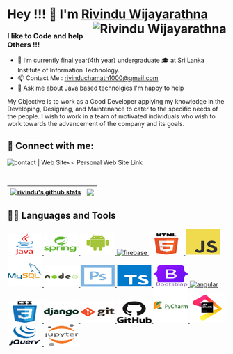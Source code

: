 # Hey  !!! 👋  I'm [Rivindu Wijayarathna][website] <img align="right" src="https://komarev.com/ghpvc/?username=rivinduchamath" alt="Rivindu Wijayarathna" /> 

### I like to Code and help Others !!!

- 🔭 I’m currently final year(4th year) undergraduate 🎓 at Sri Lanka Institute of Information Technology.
- 📫 Contact Me : rivinduchamath1000@gmail.com
- 🌱 Ask me about Java based technolgies I'm happy to help

My Objective is to work as a Good Developer applying my knowledge in the Developing, Designing, and Maintenance to cater to
the specific needs of the people. I wish to work in a team of motivated individuals who wish to work towards the
advancement of the company and its goals.

## 🤝 Connect with me:

<< Personal Web Site Link [<img align="left" alt="contact | Web Site" src="https://img.shields.io/badge/My%20-Web%20Site-green" />][website]

<br />

| <a href="https://github-readme-stats.vercel.app/api?username=rivinduchamath&show_icons=true"><img align="center" src="https://github-readme-stats.vercel.app/api?username=rivinduchamath&show_icons=true&include_all_commits=false&theme=buefy&hide_border=true" alt="rivindu's github stats" /></a> | <a href="https://github.com/rivinduchamath/rivinduchamath"><img align="center" src="https://github-readme-stats.vercel.app/api/top-langs/?username=rivinduchamath&layout=compact&theme=buefy&hide_border=true" /></a> |
| ------------- | ------------- |


## 📝‍💻 Languages and Tools


<p align="left"> <a href="https://docs.oracle.com/en/java/" target="_blank" rel="noreferrer"><img src="https://raw.githubusercontent.com/devicons/devicon/1119b9f84c0290e0f0b38982099a2bd027a48bf1/icons/java/java-original-wordmark.svg" alt="ee" width="80" height="50"/> </a><a href="https://docs.spring.io/spring-framework/docs/current/reference/html/" target="_blank" rel="noreferrer"> <img src="https://raw.githubusercontent.com/devicons/devicon/1119b9f84c0290e0f0b38982099a2bd027a48bf1/icons/spring/spring-original-wordmark.svg" alt="typescript" width="80" height="50"/> </a><a href="https://developer.android.com/docs" target="_blank" rel="noreferrer"><img src="https://raw.githubusercontent.com/devicons/devicon/master/icons/android/android-original-wordmark.svg" alt="android" width="80" height="50"/> </a><a href="https://firebase.google.com/docs" target="_blank" rel="noreferrer"> <img src="https://www.vectorlogo.zone/logos/firebase/firebase-icon.svg" alt="firebase" width="80" height="50"/> </a><a href="https://developer.mozilla.org/en-US/docs/Web/HTML" target="_blank" rel="noreferrer"> <img src="https://raw.githubusercontent.com/devicons/devicon/master/icons/html5/html5-original-wordmark.svg" alt="html5" width="80" height="50"/> </a><a href="https://devdocs.io/javascript/" target="_blank" rel="noreferrer"> <img src="https://raw.githubusercontent.com/devicons/devicon/master/icons/javascript/javascript-original.svg" alt="javascript" width="80" height="60"/> </a><a href="https://dev.mysql.com/doc/" target="_blank" rel="noreferrer"> <img src="https://raw.githubusercontent.com/devicons/devicon/master/icons/mysql/mysql-original-wordmark.svg" alt="mysql" width="80" height="70"/> </a><a href="https://nodejs.org/en/docs/" target="_blank" rel="noreferrer"> <img src="https://raw.githubusercontent.com/devicons/devicon/master/icons/nodejs/nodejs-original-wordmark.svg" alt="nodejs" width="80" height="50"/> </a><a href="https://www.photoshop.com/en" target="_blank" rel="noreferrer"> <img src="https://raw.githubusercontent.com/devicons/devicon/master/icons/photoshop/photoshop-line.svg" alt="photoshop" width="80" height="50"/> </a><a href="https://www.typescriptlang.org/docs/" target="_blank" rel="noreferrer"> <img src="https://raw.githubusercontent.com/devicons/devicon/master/icons/typescript/typescript-original.svg" alt="typescript" width="80" height="50"/> </a><a href="https://getbootstrap.com/docs/4.1/getting-started/introduction/" target="_blank" rel="noreferrer"> <img src="https://raw.githubusercontent.com/devicons/devicon/1119b9f84c0290e0f0b38982099a2bd027a48bf1/icons/bootstrap/bootstrap-original-wordmark.svg" alt="typescript" width="80" height="50"/> </a><a href="https://angular.io/docs" target="_blank" rel="noreferrer"> <img src="https://angular.io/assets/images/logos/angular/angular.svg" alt="angular" width="80" height="50"/> </a><a href="https://devdocs.io/css/" target="_blank" rel="noreferrer"><img src="https://raw.githubusercontent.com/devicons/devicon/1119b9f84c0290e0f0b38982099a2bd027a48bf1/icons/css3/css3-original-wordmark.svg" alt="ee" width="80" height="50"/> </a><a href="https://docs.djangoproject.com/en/4.0/" target="_blank" rel="noreferrer"><img src="https://raw.githubusercontent.com/devicons/devicon/1119b9f84c0290e0f0b38982099a2bd027a48bf1/icons/django/django-plain-wordmark.svg" alt="ee" width="80" height="50"/> </a><a href="https://git-scm.com/doc" target="_blank" rel="noreferrer"><img src="https://raw.githubusercontent.com/devicons/devicon/1119b9f84c0290e0f0b38982099a2bd027a48bf1/icons/git/git-original-wordmark.svg" alt="ee" width="80" height="50"/> </a><a href="https://github.com/rivinduchamath" target="_blank" rel="noreferrer"><img src="https://raw.githubusercontent.com/devicons/devicon/1119b9f84c0290e0f0b38982099a2bd027a48bf1/icons/github/github-original-wordmark.svg" alt="ee" width="80" height="50"/> </a><a href="https://www.jetbrains.com/" target="_blank" rel="noreferrer"><img src="https://raw.githubusercontent.com/devicons/devicon/1119b9f84c0290e0f0b38982099a2bd027a48bf1/icons/pycharm/pycharm-original-wordmark.svg" alt="ee" width="80" height="80"/> </a><a href="https://www.jetbrains.com/" target="_blank" rel="noreferrer"><img src="https://raw.githubusercontent.com/devicons/devicon/1119b9f84c0290e0f0b38982099a2bd027a48bf1/icons/jetbrains/jetbrains-original.svg" alt="postgresql" width="80" height="70"/> </a><a href="https://api.jquery.com/" target="_blank" rel="noreferrer"><img src="https://raw.githubusercontent.com/devicons/devicon/1119b9f84c0290e0f0b38982099a2bd027a48bf1/icons/jquery/jquery-original-wordmark.svg" alt="postgresql" width="80" height="50"/> </a><a href="https://docs.jupyter.org/en/latest/" target="_blank" rel="noreferrer"><img src="https://raw.githubusercontent.com/devicons/devicon/1119b9f84c0290e0f0b38982099a2bd027a48bf1/icons/jupyter/jupyter-original-wordmark.svg" alt="postgresql" width="80" height="50"/> </a>

</p>


[website]: https://rivinduchamath.github.io/pro/
